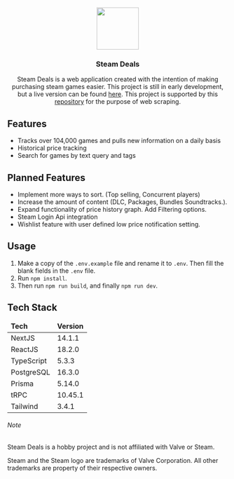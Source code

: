 <p align="center">
  <br/>
  <a href="https://www.steamdeals.ca" target="_blank"><img width="96px" src="https://www.steamdeals.ca/_next/image?url=%2F_next%2Fstatic%2Fmedia%2Fandroid-chrome-192x192.7be14410.png&w=128&q=75" /></a>
  <h3 align="center">Steam Deals</h3>
  <p align="center">
    Steam Deals is a web application created with the intention of making purchasing steam games easier. This project is still in early development, but a live version can be found <a href='https://www.steamdeals.ca'>here</a>. This project is supported by this <a href="https://github.com/DamynFilipuzzi/scraper-py">repository</a> for the purpose of web scraping.
  </p>
</p>

## Features

- Tracks over 104,000 games and pulls new information on a daily basis
- Historical price tracking
- Search for games by text query and tags

## Planned Features

- Implement more ways to sort. (Top selling, Concurrent players)
- Increase the amount of content (DLC, Packages, Bundles Soundtracks.).
- Expand functionality of price history graph. Add Filtering options.
- Steam Login Api integration
- Wishlist feature with user defined low price notification setting.

## Usage

1. Make a copy of the `.env.example` file and rename it to `.env`. Then fill the blank fields in the `.env` file.
1.  Run `npm install`.
1.  Then run `npm run build`, and finally `npm run dev`.

## Tech Stack

<table align="center">
  <thead><tr style="font-weight: bold;"><td>Tech</td><td>Version</td></tr></thead>
  <tbody>
    <tr><td>NextJS</td><td>14.1.1</td></tr>
    <tr><td>ReactJS</td><td>18.2.0</td></tr>
    <tr><td>TypeScript</td><td>5.3.3</td></tr>
    <tr><td>PostgreSQL</td><td>16.3.0</td></tr>
    <tr><td>Prisma</td><td>5.14.0</td></tr>
    <tr><td>tRPC</td><td>10.45.1</td></tr>
    <tr><td>Tailwind</td><td>3.4.1</td></tr>
  </tbody>
</table>

###### Note

Steam Deals is a hobby project and is not affiliated with Valve or Steam.

Steam and the Steam logo are trademarks of Valve Corporation. All other trademarks are property of their respective owners.
